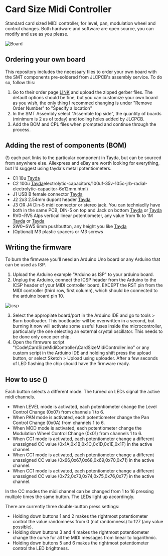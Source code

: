 # Card Size Midi Controller
 Standard card sized MIDI controller, for level, pan, modulation wheel and control changes. Both hardware and software are open source, you can modify and use as you please.

![Board](https://i.imgur.com/gy8SUvb.png)

## Ordering your own board
This repository includes the necessary files to order your own board with the SMT components pre-soldered from JLCPCB's assembly service. To do so, follow this: 

 1. Go to their order page [LINK](https://cart.jlcpcb.com/quote) and upload the zipped gerber files. The default options should be fine, but you can customize your own board as you wish, the only thing I recommed changing is under "Remove Order Number" to "Specify a location"
 2. In the SMT Assembly select "Assemble top side", the quantity of boards (minimum is 2 as of today) and tooling holes added by JLCPCB.
 3. Add the BOM and CPL files when prompted and continue through the process.

## Adding the rest of components (BOM)

(!) each part links to the particular component in Tayda, but can be sourced from anywhere else. Aliexpress and eBay are worth looking for everything, but I'd suggest using tayda's metal potentiometers.

 * C1 10u [Tayda](https://www.taydaelectronics.com/capacitors/electrolytic-capacitors/10uf-16v-85c-radial-electrolytic-capacitor.html)
 * C2 100u [Tayda](https://www.taydaelectronics.com/capacitors/)electrolytic-capacitors/100uf-35v-105c-jrb-radial-electrolytic-capacitor-6x12mm.html)
 * J1 USB B female connector [Tayda](https://www.taydaelectronics.com/usb-type-b-female-connector-dip.html)
 * J2 2x3 2.54mm dupont header [Tayda](https://www.taydaelectronics.com/2x8-pin-2-54-mm-double-row-pin-header-strip.html)
 * J3 OR J4 Din-5 midi connector or stereo jack. You can techniaclly have both in the same PCB, DIN-5 on top and Jack on bottom [Tayda](https://www.taydaelectronics.com/5-pin-midi-connector-female-right-angle.html) or [Tayda](https://www.taydaelectronics.com/3-5mm-stereo-enclosed-socket-chassis-jack.html)
 * RV0\~RV5 Alps vertical linear potentiometer, any value from 1k to 1M [Tayda](https://www.taydaelectronics.com/100k-ohm-linear-taper-potentiometer-round-shaft-pcb-9mm.html) or [Tayda](https://www.taydaelectronics.com/100k-ohm-linear-taper-potentiometer-round-knurled-plastic-shaft-pcb-9mm.html)
 * SW0\~SW5 6mm pushbutton, any height you like [Tayda](https://www.taydaelectronics.com/tact-switch-6x6mm-5mm-through-hole-spst-no.html)
 * (Optional) M3 plastic spacers or M3 screws

## Writing the firmware

To burn the firmware you'll need an Arduino Uno board or any Arduino that can be used as ISP. 

 1. Upload the Arduino example "Arduino as ISP" to your arduino board.
 2. Unplug the Arduino, connect the ICSP header from the Arduino to the ICSP header of your MIDI controller board, EXCEPT the RST pin from the MIDI controller (third row, first column), which should be connected to the arduino board pin 10.

 ![icsp](https://i.imgur.com/4j5v6kI.png)

 3. Select the appropiate board/port in the Arduino IDE and go to tools > Burn bootloader. This bootloader will be overwritten in a second, but burning it now will activate some useful fuses inside the microcontroller, particularly the one selecting an external crystal oscillator. This needs to be done only once per chip.
 4. Open the firmware script "\Code\CardSizeMidiController\CardSizeMidiController.ino" or any custom script in the Arduino IDE and holding shift press the upload button, or select Sketch > Upload using uploader. After a few seconds of LED flashing the chip should have the firmware ready.

## How to use ()
Each button selects a different mode. The turned on LEDs signal the active midi channels.

 * When LEVEL mode is activated, each potentiometer change the Level Control Change (0x07) from channels 1 to 6.
 * When PAN mode is activated, each potentiometer change the Pan Control Change (0x0A) from channels 1 to 6.
 * When MOD mode is activated, each potentiometer change the Modulation Wheel Control Change (0x01) from channels 1 to 6.
 * When CC1 mode is activated, each potentiometer change a different unassigned CC value (0x1A,0x1B,0x1C,0x1D,0x1E,0x1F) in the active channel. 
 * When CC1 mode is activated, each potentiometer change a different unassigned CC value (0x66,0x67,0x68,0x69,0x70,0x71) in the active channel. 
 * When CC1 mode is activated, each potentiometer change a different unassigned CC value (0x72,0x73,0x74,0x75,0x76,0x77) in the active channel. 

In the CC modes the midi channel can be changed from 1 to 16 pressing multiple times the same button. The LEDs light up accordingly.

There are currently three double-button press settings:

 * Holding down buttons 1 and 2 makes the rightmost potentiometer control the value randomness from 0 (not randomness) to 127 (any value possible).
 * Holding down buttons 3 and 4 makes the rightmost potentiometer change the curve for all the MIDI messages from linear to logarithmic.
 * Holding down buttons 5 and 6 makes the rightmost potentiometer control the LED brightness.

